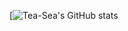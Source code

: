 [![Tea-Sea's GitHub stats](https://github-readme-stats.vercel.app/api?username=Tea-Sea&count_private=true&show_icons=true&theme=darkttps://github.com/anuraghazra/github-readme-stats)

<!--
**Tea-Sea/Tea-Sea** is a ✨ _special_ ✨ repository because its `README.md` (this file) appears on your GitHub profile.

Here are some ideas to get you started:

- 🔭 I’m currently working on ...
- 🌱 I’m currently learning ...
- 👯 I’m looking to collaborate on ...
- 🤔 I’m looking for help with ...
- 💬 Ask me about ...
- 📫 How to reach me: ...
- 😄 Pronouns: ...
- ⚡ Fun fact: ...
-->
